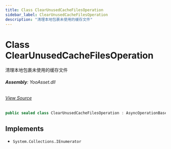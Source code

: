 ```yaml
---
title: Class ClearUnusedCacheFilesOperation
sidebar_label: ClearUnusedCacheFilesOperation
description: "清理本地包裹未使用的缓存文件"
---
```

# Class ClearUnusedCacheFilesOperation
清理本地包裹未使用的缓存文件

###### **Assembly**: YooAsset.dll
###### [View Source](https://github.com/tuyoogame/YooAsset/blob/main/Assets/YooAsset/Runtime/CacheSystem/Operations/ClearUnusedCacheFilesOperation.cs#L10)
```csharp title="Declaration"
public sealed class ClearUnusedCacheFilesOperation : AsyncOperationBase, IEnumerator
```

## Implements

* `System.Collections.IEnumerator`
